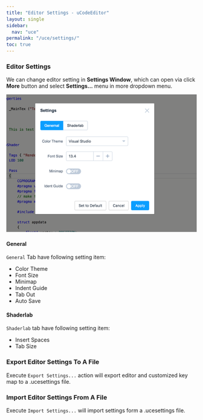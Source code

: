 ```yaml
---
title: "Editor Settings - uCodeEditor"
layout: single
sidebar:
  nav: "uce"
permalink: "/uce/settings/"
toc: true
---
```


### Editor Settings

We can change editor setting in __Settings Window__, which can open via click __More__ button and select __Settings...__ menu in more dropdown menu.

![](/assets/images/uce/settings.png)

#### General

`General` Tab have following setting item:

- Color Theme
- Font Size
- Minimap
- Indent Guide
- Tab Out
- Auto Save

#### Shaderlab

`Shaderlab` tab have following setting item:

- Insert Spaces
- Tab Size

### Export Editor Settings To A File

Execute `Export Settings...` action will export editor and customized key map to a .ucesettings file.   


### Import Editor Settings From A File

Execute `Import Settings...` will import settings form a .ucesettings file.